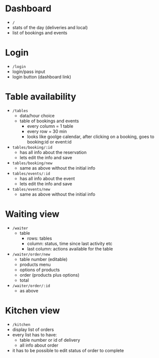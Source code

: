 # Dashboard

- `/`
- stats of the day (deliveries and local)
- list of bookings and events

# Login

- `/login`
- login/pass input
- login button (dashboard link)

# Table availability

- `/tables`
  - data/hour choice
  - table of bookings and events
      - every column = 1 table
      - every row = 30 min
      - looks like goolge calendar, after clicking on a booking, goes to booking:id or event:id
- `tables/booking/:id`
  - has all info about the reservation
  - lets edit the info and save
- `tables/booking/new`
  - same as above without the initial info
- `tables/events/:id`
  - has all info about the event
  - lets edit the info and save
- `tables/events/new`
  - same as above without the initial info

# Waiting view

- `/waiter`
  - table 
    - rows: tables
    - column: status, time since last activity etc
    - last column: actions available for the table
- `/waiter/order/new`
  - table number (editable)
  - products menu
  - options of products
  - order (products plus options)
  - total
- `/waiter/order/:id`
  - as above

# Kitchen view

- `/kitchen`
- display list of orders
- every list has to have: 
  - table number or id of delivery
  - all info about order
- it has to be possible to edit status of order to complete